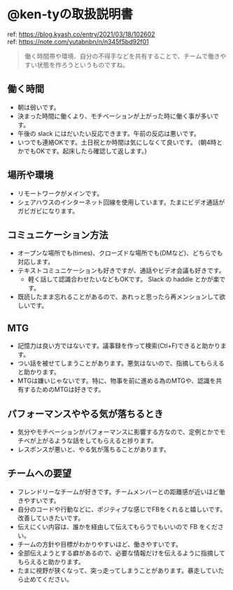 # @ken-tyの取扱説明書

ref: https://blog.kyash.co/entry/2021/03/18/102602  
ref: https://note.com/yutabnbn/n/n345f5bd92f01  

> 働く時間帯や環境、自分の不得手などを共有することで、チームで働きやすい状態を作ろうというものですね。

## 働く時間

- 朝は弱いです。
- 決まった時間に働くより、モチベーションが上がった時に働く事が多いです。
- 午後の slack にはだいたい反応できます。午前の反応は悪いです。
- いつでも連絡OKです。土日祝とか時間は気にしなくて良いです。 (朝4時とかでもOKです。起床したら確認して返します。)

## 場所や環境

- リモートワークがメインです。
- シェアハウスのインターネット回線を使用しています。たまにビデオ通話がガビガビになります。

## コミュニケーション方法

- オープンな場所でも(times)、クローズドな場所でも(DMなど)、どちらでも対応します。
- テキストコミュニケーションも好きですが、通話やビデオ会議も好きです。
  - 軽く話して認識合わせたいなどもOKです。 Slack の haddle とかが楽です。
- 既読したまま忘れることがあるので、あれっと思ったら再メンションして欲しいです。

## MTG

- 記憶力は良い方ではないです。議事録を作って検索(Ctl+F)できると助かります。
- つい話を被せてしまうことがあります。悪気はないので、指摘してもらえると助かります。
- MTGは嫌いじゃないです。特に、物事を前に進める為のMTGや、認識を共有するためのMTGは好きです。

## パフォーマンスややる気が落ちるとき

- 気分やモチベーションがパフォーマンスに影響する方なので、定例とかでモチベが上がるような話をしてもらえると捗ります。
- レスポンスが悪いと、やる気が落ちることがあります。

## チームへの要望

- フレンドリーなチームが好きです。チームメンバーとの距離感が近いほど働きやすいです。
- 自分のコードや行動などに、ポジティブな感じでFBをくれると嬉しいです。改善していきたいです。
- 伝えにくい内容は、誰かを経由して伝えてもらうでもいいので FB をください。
- チームの方針や目標がわかりやすいほど、働きやすいです。
- 全部伝えようとする癖があるので、必要な情報だけを伝えるように指摘してもらえると助かります。
- たまに視野が狭くなって、突っ走ってしまうことがあります。暴走していたら止めてください。
